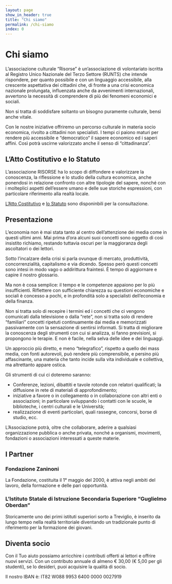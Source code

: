 ```yaml
---
layout: page
show_in_header: true
title: "Chi siamo"
permalink: /chi-siamo
index: 0
---
```


# Chi siamo

L’associazione culturale “Risorse” è un’associazione di volontariato iscritta al Registro Unico Nazionale del Terzo Settore (RUNTS) che intende rispondere, per quanto possibile e con un linguaggio accessibile, alla crescente aspettativa dei cittadini che, di fronte a una crisi economica nazionale prolungata, influenzata anche da avvenimenti internazionali, avvertono la necessità di comprendere di più dei fenomeni economici e sociali.

Non si tratta di soddisfare soltanto un bisogno puramente culturale, bensì anche vitale.

Con le nostre iniziative offriremo un percorso culturale in materia socio economica, rivolto a cittadini non specialisti. I tempi ci paiono maturi per rendere più accessibile e “democratico“ il sapere economico ed i saperi affini. Così potrà uscirne valorizzato anche il senso di “cittadinanza”.

## L’Atto Costitutivo e lo Statuto

L’associazione RISORSE ha lo scopo di diffondere e valorizzare la conoscenza, la riflessione e lo studio della cultura economica, anche ponendosi in relazione confronto con altre tipologie del sapere, nonché con i molteplici aspetti dell’essere umano e delle sue storiche espressioni, con particolare riferimento alla realtà locale.

[L’Atto Costitutivo](/assets/2016-01-15-atto-costitutivo.pdf) e [lo Statuto](/assets/2022-03-05-statuto.pdf) sono disponinbili per la consultazione.

## Presentazione

L’economia non è mai stata tanto al centro dell’attenzione dei media come in questi ultimi anni. Mai prima d’ora alcuni suoi concetti sono oggetto di così insistito richiamo, restando tuttavia oscuri per la maggioranza degli ascoltatori o dei lettori.

Sotto l’incalzare della crisi si parla ovunque di mercato, produttività, concorrenzialità, capitalismo e via dicendo. Spesso però questi concetti sono intesi in modo vago o addirittura fraintesi. È tempo di aggiornare e capire il nostro glossario.

Ma non è cosa semplice: il tempo e le competenze appaiono per lo più insufficienti. Riflettere con sufficiente chiarezza su questioni economiche e sociali è concesso a pochi, e in profondità solo a specialisti dell’economia e della finanza.

Non si tratta solo di recepire i termini ed i concetti che ci vengono comunicati dalla televisione o dalla “rete”, non si tratta solo di rendere “familiari” concetti ripetuti continuamente dai media e memorizzati passivamente con la sensazione di sentirsi informati. Si tratta di migliorare la conoscenza degli strumenti con cui si analizza, si fanno previsioni, si propongono le terapie.  E non è facile, nella selva delle idee e dei linguaggi.

Un approccio più diretto, e meno “telegrafico”, rispetto a quello dei mass media, con fonti autorevoli, può rendere più comprensibile, e persino più affascinante, una materia che tanto incide sulla vita individuale e collettiva, ma altrettanto appare ostica.

Gli strumenti di cui ci doteremo saranno:

- Conferenze, lezioni, dibattiti e tavole rotonde con relatori qualificati; la diffusione in rete di materiali di approfondimento;
- iniziative a favore o in collegamento o in collaborazione con altri enti o associazioni; in particolare sviluppando i contatti con le scuole, le biblioteche, i centri culturali e le Università;
- realizzazione di eventi particolari, quali rassegne, concorsi, borse di studio, ecc.

L’Associazione potrà, oltre che collaborare, aderire a qualsiasi organizzazione pubblica o anche privata, nonché a organismi, movimenti, fondazioni o associazioni interessati a queste materie.

## I Partner

### Fondazione Zaninoni

La Fondazione, costituita il 1° maggio del 2000, è attiva negli ambiti del lavoro, della formazione e delle pari opportunità.

### L’Istituto Statale di Istruzione Secondaria Superiore “Guglielmo Oberdan”

Storicamente uno dei primi istituti superiori sorto a Treviglio, è inserito da lungo tempo nella realtà territoriale diventando un tradizionale punto di riferimento per la formazione dei giovani.

## Diventa socio

Con il Tuo aiuto possiamo arricchire i contributi offerti ai lettori e offrire nuovi servizi. Con un contributo annuale di almeno € 30,00 (€ 5,00 per gli studenti), se lo desideri, puoi acquisire la qualità di socio.

Il nostro IBAN è: IT82 W088 9953 6400 0000 0027919
